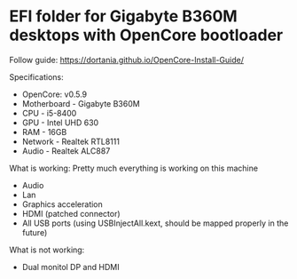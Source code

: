 # EFI folder for Gigabyte B360M desktops with OpenCore bootloader
Follow guide:
https://dortania.github.io/OpenCore-Install-Guide/

Specifications:
- OpenCore: v0.5.9
- Motherboard - Gigabyte B360M
- CPU - i5-8400
- GPU - Intel UHD 630
- RAM - 16GB
- Network - Realtek RTL8111
- Audio - Realtek ALC887

What is working:
Pretty much everything is working on this machine
- Audio
- Lan
- Graphics acceleration
- HDMI (patched connector)
- All USB ports (using USBInjectAll.kext, should be mapped properly in the future)

What is not working:
- Dual monitol DP and HDMI
